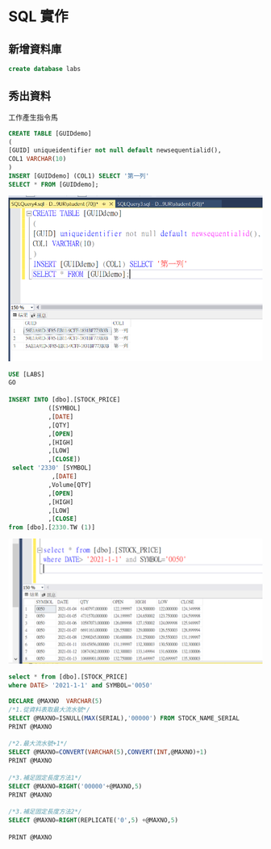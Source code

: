 # SQL 實作

## 新增資料庫

```sql
create database labs
```

## 秀出資料

工作產生指令馬

```sql
CREATE TABLE [GUIDdemo]
(
[GUID] uniqueidentifier not null default newsequentialid(),
COL1 VARCHAR(10)
)
INSERT [GUIDdemo] (COL1) SELECT '第一列'
SELECT * FROM [GUIDdemo];
```

![](../.gitbook/assets/image%20%2812%29.png)

```sql
USE [LABS]
GO

INSERT INTO [dbo].[STOCK_PRICE]
           ([SYMBOL]
           ,[DATE]
           ,[QTY]
           ,[OPEN]
           ,[HIGH]
           ,[LOW]
           ,[CLOSE])
 select '2330' [SYMBOL]
			,[DATE]
           ,Volume[QTY]
           ,[OPEN]
           ,[HIGH]
           ,[LOW]
           ,[CLOSE]
from [dbo].[2330.TW (1)]
```

![](../.gitbook/assets/image%20%2811%29.png)

```sql
select * from [dbo].[STOCK_PRICE]
where DATE> '2021-1-1' and SYMBOL='0050'
```

```sql
DECLARE @MAXNO	VARCHAR(5)
/*1.從資料表取最大流水號*/
SELECT @MAXNO=ISNULL(MAX(SERIAL),'00000') FROM STOCK_NAME_SERIAL
PRINT @MAXNO

/*2.最大流水號+1*/
SELECT @MAXNO=CONVERT(VARCHAR(5),CONVERT(INT,@MAXNO)+1)
PRINT @MAXNO

/*3.補足固定長度方法1*/
SELECT @MAXNO=RIGHT('00000'+@MAXNO,5)
PRINT @MAXNO

/*3.補足固定長度方法2*/
SELECT @MAXNO=RIGHT(REPLICATE('0',5) +@MAXNO,5)

PRINT @MAXNO
```



